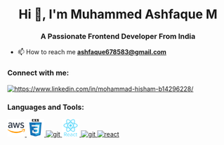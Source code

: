 

<h1 align="center">Hi 👋, I'm Muhammed Ashfaque M</h1>
<h3 align="center">A Passionate Frontend Developer From India</h3>



- 📫 How to reach me **ashfaque678583@gmail.com**


<h3 align="left">Connect with me:</h3>
<p align="left">
<a href="https://www.linkedin.com/in/muhammed-ashfaque-m-019538246/" target="blank"><img align="center" src="https://raw.githubusercontent.com/rahuldkjain/github-profile-readme-generator/master/src/images/icons/Social/linked-in-alt.svg" alt="https://www.linkedin.com/in/mohammad-hisham-b14296228/" height="30" width="40" /></a>

</p>


</p>




<h3 align="left">Languages and Tools:</h3>
<p align="left"><a href="https://aws.amazon.com" target="_blank" rel="noreferrer"> <img src="https://raw.githubusercontent.com/devicons/devicon/master/icons/amazonwebservices/amazonwebservices-original-wordmark.svg" alt="aws" width="40" height="40"/> </a>
<a href="https://www.w3schools.com/css/" target="_blank" rel="noreferrer"> <img src="https://raw.githubusercontent.com/devicons/devicon/master/icons/css3/css3-original-wordmark.svg" alt="css3" width="40" height="40"/> </a>
<a href="https://git-scm.com/" target="_blank" rel="noreferrer"> <img src="https://www.vectorlogo.zone/logos/git-scm/git-scm-icon.svg" alt="git" width="40" height="40"/>
<a href="https://reactjs.org/" target="_blank" rel="noreferrer"> <img src="https://raw.githubusercontent.com/devicons/devicon/master/icons/react/react-original-wordmark.svg" alt="react" width="40" height="40"/</a>
<a href="https://www.w3schools.com/c/c_intro.php" target="_blank" rel="noreferrer"> <img src="https://cdn.iconscout.com/icon/free/png-256/free-c-logo-icon-download-in-svg-png-gif-file-formats--programming-langugae-language-pack-logos-icons-1175247.png" alt="git" width="40" height="40"/>
<a href="https://commons.wikimedia.org/wiki/File:Microsoft_Office_Excel_(2019%E2%80%93present).svg" target="_blank" rel="noreferrer"> <img src="https://cdn.iconscout.com/icon/premium/png-256-thumb/microsoft-excel-11796924-9632935.png?f=webp&w=256" alt="react" width="40" height="40"/</a>

 
 </p>




